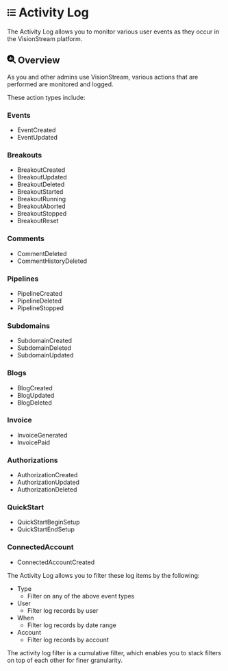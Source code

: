 # <img src="https://raw.githubusercontent.com/vishaldhole173/pro-stream-documentation/main/fontawesome/svgs/solid/list.svg" width="20" height="20"> Activity Log

The Activity Log allows you to monitor various user events as they occur in the VisionStream platform.

## <img src="https://raw.githubusercontent.com/vishaldhole173/pro-stream-documentation/main/fontawesome/svgs/solid/magnifying-glass-chart.svg" width="20" height="20"> Overview

As you and other admins use VisionStream, various actions that are performed are monitored and logged.

These action types include:

### Events
- EventCreated
- EventUpdated

### Breakouts
- BreakoutCreated
- BreakoutUpdated
- BreakoutDeleted
- BreakoutStarted
- BreakoutRunning
- BreakoutAborted
- BreakoutStopped
- BreakoutReset

### Comments
- CommentDeleted
- CommentHistoryDeleted

### Pipelines
- PipelineCreated
- PipelineDeleted
- PipelineStopped

### Subdomains
- SubdomainCreated
- SubdomainDeleted
- SubdomainUpdated

### Blogs
- BlogCreated
- BlogUpdated
- BlogDeleted

### Invoice
- InvoiceGenerated
- InvoicePaid

### Authorizations
- AuthorizationCreated
- AuthorizationUpdated
- AuthorizationDeleted

### QuickStart
- QuickStartBeginSetup
- QuickStartEndSetup

### ConnectedAccount
- ConnectedAccountCreated

The Activity Log allows you to filter these log items by the following:

- Type
  - Filter on any of the above event types
- User
  - Filter log records by user
- When
  - Filter log records by date range
- Account
  - Filter log records by account

The activity log filter is a cumulative filter, which enables you to stack filters on top of each other for finer granularity.

